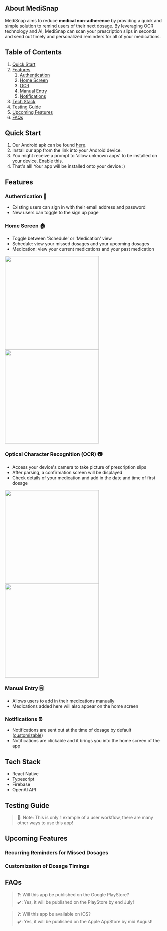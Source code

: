 ## About MediSnap

MediSnap aims to reduce **medical non-adherence** by providing a quick and simple solution to remind users of their next dosage. By leveraging OCR technology and AI, MediSnap can scan your prescription slips in seconds and send out timely and personalized reminders for all of your medications.

## Table of Contents

1. [Quick Start](#quick-start)
2. [Features](#features)
   1. [Authentication](#authentication-🔐)
   2. [Home Screen](#home-screen-🏠)
   3. [OCR](#optical-character-recognition-(ocr)-📷)
   4. [Manual Entry](#manual-entry-🗒️)
   5. [Notifications](#notifications-⏰)
3. [Tech Stack](#tech-stack)
4. [Testing Guide](#testing-guide)
5. [Upcoming Features](#upcoming-features)
6. [FAQs](#faqs)

## Quick Start

1. Our Android apk can be found [here](https://drive.google.com/drive/folders/1_M-Xnt1yQLEqd0mJh-IClFpJwj9PsE5a?usp=sharing).
2. Install our app from the link into your Android device.
3. You might receive a prompt to 'allow unknown apps' to be installed on your device. Enable this.
4. That's all! Your app will be installed onto your device :)

## Features

### Authentication 🔐

- Existing users can sign in with their email address and password
- New users can toggle to the sign up page

### Home Screen 🏠

- Toggle between 'Schedule' or 'Medication' view
- Schedule: view your missed dosages and your upcoming dosages
- Medication: view your current medications and your past medication

<img src="medication_view_screen.jpg" width="300"/> <img src="schedule_view_screen.jpg" width="300"/>

### Optical Character Recognition (OCR) 📷

- Access your device's camera to take picture of prescription slips
- After parsing, a confirmation screen will be displayed
- Check details of your medication and add in the date and time of first dosage

<img src="camerascreen.jpg" width="300"/> <img src="confirmationscreen.jpg" width="300"/> 

### Manual Entry 🗒️

- Allows users to add in their medications manually
- Medications added here will also appear on the home screen

### Notifications ⏰

- Notifications are sent out at the time of dosage by default ([customizable](#customization-of-dosage-timings))
- Notifications are clickable and it brings you into the home screen of the app

## Tech Stack
- React Native
- Typescript
- Firebase
- OpenAI API

## Testing Guide

> 📝: Note: This is only 1 example of a user workflow, there are many other ways to use this app!

## Upcoming Features

### Recurring Reminders for Missed Dosages

### Customization of Dosage Timings

## FAQs

> ❓: Will this app be published on the Google PlayStore?   
> ✔️: Yes, it will be published on the PlayStore by end July!

> ❓: Will this app be available on iOS?   
> ✔️: Yes, it will be published on the Apple AppStore by mid August!
